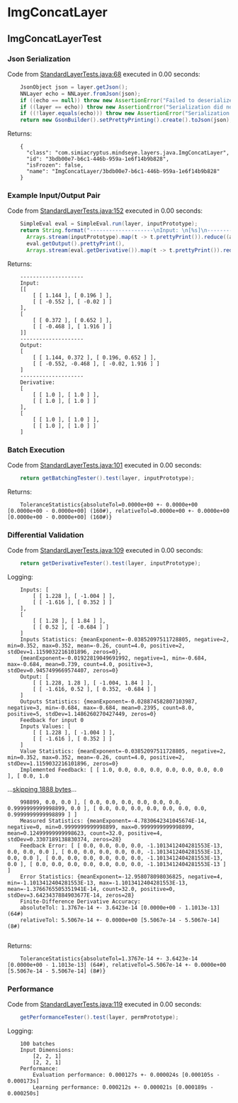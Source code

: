 # ImgConcatLayer
## ImgConcatLayerTest
### Json Serialization
Code from [StandardLayerTests.java:68](../../../../../../../src/main/java/com/simiacryptus/mindseye/test/StandardLayerTests.java#L68) executed in 0.00 seconds: 
```java
    JsonObject json = layer.getJson();
    NNLayer echo = NNLayer.fromJson(json);
    if ((echo == null)) throw new AssertionError("Failed to deserialize");
    if ((layer == echo)) throw new AssertionError("Serialization did not copy");
    if ((!layer.equals(echo))) throw new AssertionError("Serialization not equal");
    return new GsonBuilder().setPrettyPrinting().create().toJson(json);
```

Returns: 

```
    {
      "class": "com.simiacryptus.mindseye.layers.java.ImgConcatLayer",
      "id": "3bdb00e7-b6c1-446b-959a-1e6f14b9b828",
      "isFrozen": false,
      "name": "ImgConcatLayer/3bdb00e7-b6c1-446b-959a-1e6f14b9b828"
    }
```



### Example Input/Output Pair
Code from [StandardLayerTests.java:152](../../../../../../../src/main/java/com/simiacryptus/mindseye/test/StandardLayerTests.java#L152) executed in 0.00 seconds: 
```java
    SimpleEval eval = SimpleEval.run(layer, inputPrototype);
    return String.format("--------------------\nInput: \n[%s]\n--------------------\nOutput: \n%s\n--------------------\nDerivative: \n%s",
      Arrays.stream(inputPrototype).map(t -> t.prettyPrint()).reduce((a, b) -> a + ",\n" + b).get(),
      eval.getOutput().prettyPrint(),
      Arrays.stream(eval.getDerivative()).map(t -> t.prettyPrint()).reduce((a, b) -> a + ",\n" + b).get());
```

Returns: 

```
    --------------------
    Input: 
    [[
    	[ [ 1.144 ], [ 0.196 ] ],
    	[ [ -0.552 ], [ -0.02 ] ]
    ],
    [
    	[ [ 0.372 ], [ 0.652 ] ],
    	[ [ -0.468 ], [ 1.916 ] ]
    ]]
    --------------------
    Output: 
    [
    	[ [ 1.144, 0.372 ], [ 0.196, 0.652 ] ],
    	[ [ -0.552, -0.468 ], [ -0.02, 1.916 ] ]
    ]
    --------------------
    Derivative: 
    [
    	[ [ 1.0 ], [ 1.0 ] ],
    	[ [ 1.0 ], [ 1.0 ] ]
    ],
    [
    	[ [ 1.0 ], [ 1.0 ] ],
    	[ [ 1.0 ], [ 1.0 ] ]
    ]
```



### Batch Execution
Code from [StandardLayerTests.java:101](../../../../../../../src/main/java/com/simiacryptus/mindseye/test/StandardLayerTests.java#L101) executed in 0.00 seconds: 
```java
    return getBatchingTester().test(layer, inputPrototype);
```

Returns: 

```
    ToleranceStatistics{absoluteTol=0.0000e+00 +- 0.0000e+00 [0.0000e+00 - 0.0000e+00] (160#), relativeTol=0.0000e+00 +- 0.0000e+00 [0.0000e+00 - 0.0000e+00] (160#)}
```



### Differential Validation
Code from [StandardLayerTests.java:109](../../../../../../../src/main/java/com/simiacryptus/mindseye/test/StandardLayerTests.java#L109) executed in 0.00 seconds: 
```java
    return getDerivativeTester().test(layer, inputPrototype);
```
Logging: 
```
    Inputs: [
    	[ [ 1.228 ], [ -1.004 ] ],
    	[ [ -1.616 ], [ 0.352 ] ]
    ],
    [
    	[ [ 1.28 ], [ 1.84 ] ],
    	[ [ 0.52 ], [ -0.684 ] ]
    ]
    Inputs Statistics: {meanExponent=-0.03852097511728805, negative=2, min=0.352, max=0.352, mean=-0.26, count=4.0, positive=2, stdDev=1.1159032216101896, zeros=0},
    {meanExponent=-0.01922819049691992, negative=1, min=-0.684, max=-0.684, mean=0.739, count=4.0, positive=3, stdDev=0.9457499669574407, zeros=0}
    Output: [
    	[ [ 1.228, 1.28 ], [ -1.004, 1.84 ] ],
    	[ [ -1.616, 0.52 ], [ 0.352, -0.684 ] ]
    ]
    Outputs Statistics: {meanExponent=-0.028874582807103987, negative=3, min=-0.684, max=-0.684, mean=0.2395, count=8.0, positive=5, stdDev=1.1486260270427449, zeros=0}
    Feedback for input 0
    Inputs Values: [
    	[ [ 1.228 ], [ -1.004 ] ],
    	[ [ -1.616 ], [ 0.352 ] ]
    ]
    Value Statistics: {meanExponent=-0.03852097511728805, negative=2, min=0.352, max=0.352, mean=-0.26, count=4.0, positive=2, stdDev=1.1159032216101896, zeros=0}
    Implemented Feedback: [ [ 1.0, 0.0, 0.0, 0.0, 0.0, 0.0, 0.0, 0.0 ], [ 0.0, 1.0
```
...[skipping 1888 bytes](etc/116.txt)...
```
    998899, 0.0, 0.0 ], [ 0.0, 0.0, 0.0, 0.0, 0.0, 0.0, 0.9999999999998899, 0.0 ], [ 0.0, 0.0, 0.0, 0.0, 0.0, 0.0, 0.0, 0.9999999999998899 ] ]
    Measured Statistics: {meanExponent=-4.7830642341045674E-14, negative=0, min=0.9999999999998899, max=0.9999999999998899, mean=0.12499999999998623, count=32.0, positive=4, stdDev=0.3307189138830374, zeros=28}
    Feedback Error: [ [ 0.0, 0.0, 0.0, 0.0, -1.1013412404281553E-13, 0.0, 0.0, 0.0 ], [ 0.0, 0.0, 0.0, 0.0, 0.0, -1.1013412404281553E-13, 0.0, 0.0 ], [ 0.0, 0.0, 0.0, 0.0, 0.0, 0.0, -1.1013412404281553E-13, 0.0 ], [ 0.0, 0.0, 0.0, 0.0, 0.0, 0.0, 0.0, -1.1013412404281553E-13 ] ]
    Error Statistics: {meanExponent=-12.958078098036825, negative=4, min=-1.1013412404281553E-13, max=-1.1013412404281553E-13, mean=-1.3766765505351941E-14, count=32.0, positive=0, stdDev=3.6423437884903677E-14, zeros=28}
    Finite-Difference Derivative Accuracy:
    absoluteTol: 1.3767e-14 +- 3.6423e-14 [0.0000e+00 - 1.1013e-13] (64#)
    relativeTol: 5.5067e-14 +- 0.0000e+00 [5.5067e-14 - 5.5067e-14] (8#)
    
```

Returns: 

```
    ToleranceStatistics{absoluteTol=1.3767e-14 +- 3.6423e-14 [0.0000e+00 - 1.1013e-13] (64#), relativeTol=5.5067e-14 +- 0.0000e+00 [5.5067e-14 - 5.5067e-14] (8#)}
```



### Performance
Code from [StandardLayerTests.java:119](../../../../../../../src/main/java/com/simiacryptus/mindseye/test/StandardLayerTests.java#L119) executed in 0.00 seconds: 
```java
    getPerformanceTester().test(layer, permPrototype);
```
Logging: 
```
    100 batches
    Input Dimensions:
    	[2, 2, 1]
    	[2, 2, 1]
    Performance:
    	Evaluation performance: 0.000127s +- 0.000024s [0.000105s - 0.000173s]
    	Learning performance: 0.000212s +- 0.000021s [0.000189s - 0.000250s]
    
```

